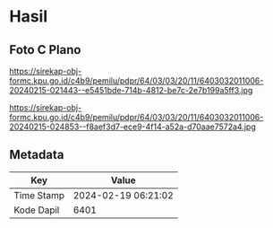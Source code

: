 # Hasil

## Foto C Plano

https://sirekap-obj-formc.kpu.go.id/c4b9/pemilu/pdpr/64/03/03/20/11/6403032011006-20240215-021443--e5451bde-714b-4812-be7c-2e7b199a5ff3.jpg

https://sirekap-obj-formc.kpu.go.id/c4b9/pemilu/pdpr/64/03/03/20/11/6403032011006-20240215-024853--f8aef3d7-ece9-4f14-a52a-d70aae7572a4.jpg


## Metadata

| Key        | Value               |
| ---------- | ------------------- |
| Time Stamp | 2024-02-19 06:21:02 |
| Kode Dapil | 6401                |



